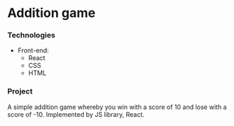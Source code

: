 # Addition game

### Technologies

* Front-end:
  * React 
  * CSS
  * HTML

### Project
A simple addition game whereby you win with a score of 10 and lose with a score of -10. Implemented by JS library, React.